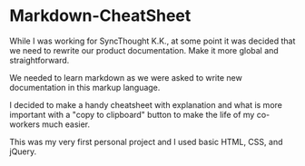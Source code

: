 # Markdown-CheatSheet

While I was working for SyncThought K.K., at some point it was decided that we need to rewrite our product documentation.
Make it more global and straightforward.

We needed to learn markdown as we were asked to write new documentation in this markup language. 

I decided to make a handy cheatsheet with explanation and what is more important with a "copy to clipboard" button to make the life of my co-workers much easier. 

This was my very first personal project and I used basic HTML, CSS, and jQuery. 
